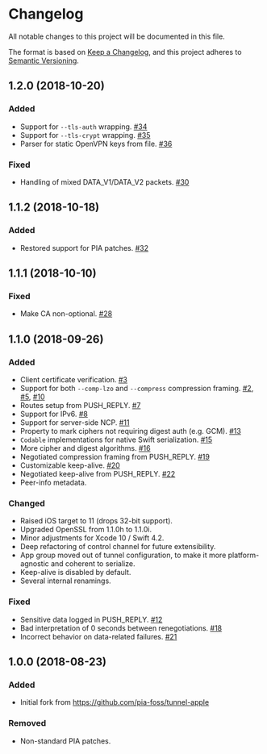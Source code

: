 # Changelog

All notable changes to this project will be documented in this file.

The format is based on [Keep a Changelog](https://keepachangelog.com/en/1.0.0/),
and this project adheres to [Semantic Versioning](https://semver.org/spec/v2.0.0.html).

## 1.2.0 (2018-10-20)

### Added

- Support for `--tls-auth` wrapping. [#34](https://github.com/keeshux/tunnelkit/pull/34)
- Support for `--tls-crypt` wrapping. [#35](https://github.com/keeshux/tunnelkit/pull/35)
- Parser for static OpenVPN keys from file. [#36](https://github.com/keeshux/tunnelkit/pull/36)

### Fixed

- Handling of mixed DATA_V1/DATA_V2 packets. [#30](https://github.com/keeshux/tunnelkit/issues/30)

## 1.1.2 (2018-10-18)

### Added

- Restored support for PIA patches. [#32](https://github.com/keeshux/tunnelkit/pull/32)

## 1.1.1 (2018-10-10)

### Fixed

- Make CA non-optional. [#28](https://github.com/keeshux/tunnelkit/pull/28)

## 1.1.0 (2018-09-26)

### Added

- Client certificate verification. [#3](https://github.com/keeshux/tunnelkit/pull/3)
- Support for both `--comp-lzo` and `--compress` compression framing. [#2](https://github.com/keeshux/tunnelkit/pull/2), [#5](https://github.com/keeshux/tunnelkit/pull/5), [#10](https://github.com/keeshux/tunnelkit/pull/10)
- Routes setup from PUSH_REPLY. [#7](https://github.com/keeshux/tunnelkit/pull/7)
- Support for IPv6. [#8](https://github.com/keeshux/tunnelkit/pull/8)
- Support for server-side NCP. [#11](https://github.com/keeshux/tunnelkit/pull/11)
- Property to mark ciphers not requiring digest auth (e.g. GCM). [#13](https://github.com/keeshux/tunnelkit/pull/13)
- `Codable` implementations for native Swift serialization. [#15](https://github.com/keeshux/tunnelkit/pull/15)
- More cipher and digest algorithms. [#16](https://github.com/keeshux/tunnelkit/pull/16)
- Negotiated compression framing from PUSH_REPLY. [#19](https://github.com/keeshux/tunnelkit/pull/19)
- Customizable keep-alive. [#20](https://github.com/keeshux/tunnelkit/pull/20)
- Negotiated keep-alive from PUSH_REPLY. [#22](https://github.com/keeshux/tunnelkit/pull/22)
- Peer-info metadata.

### Changed

- Raised iOS target to 11 (drops 32-bit support).
- Upgraded OpenSSL from 1.1.0h to 1.1.0i.
- Minor adjustments for Xcode 10 / Swift 4.2.
- Deep refactoring of control channel for future extensibility.
- App group moved out of tunnel configuration, to make it more platform-agnostic and coherent to serialize.
- Keep-alive is disabled by default.
- Several internal renamings.

### Fixed

- Sensitive data logged in PUSH_REPLY. [#12](https://github.com/keeshux/tunnelkit/pull/12)
- Bad interpretation of 0 seconds between renegotiations. [#18](https://github.com/keeshux/tunnelkit/pull/18)
- Incorrect behavior on data-related failures. [#21](https://github.com/keeshux/tunnelkit/pull/21)

## 1.0.0 (2018-08-23)

### Added

- Initial fork from https://github.com/pia-foss/tunnel-apple

### Removed

- Non-standard PIA patches.
